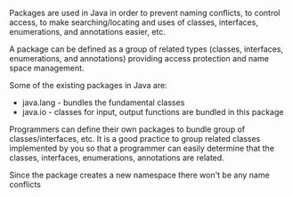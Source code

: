 Packages are used in Java in order to prevent naming conflicts, to control access, to make searching/locating
and uses of classes, interfaces, enumerations, and annotations easier, etc.

A package can be defined as a group of related types (classes, interfaces, enumerations, and annotations) providing
access protection and name space management.

Some of the existing packages in Java are:
 - java.lang - bundles the fundamental classes
 - java.io - classes for input, output functions are bundled in this package
 
Programmers can define their own packages to bundle group of classes/interfaces, etc. It is a good practice to
group related classes implemented by you so that a programmer can easily determine that the classes, interfaces,
enumerations, annotations are related.

Since the package creates a new namespace there won't be any name conflicts
